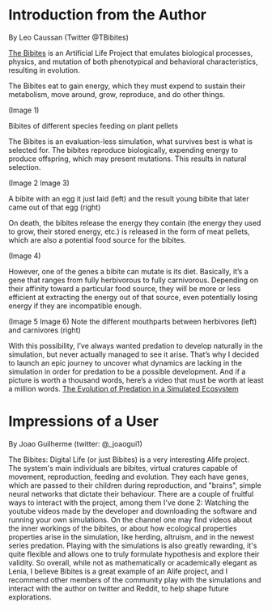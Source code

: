 # Introduction from the Author
By Leo Caussan (Twitter @TBibites)

[The Bibites](https://leocaussan.itch.io/the-bibites) is an Artificial Life Project that emulates biological processes, physics, and mutation of both phenotypical and behavioral characteristics, resulting in evolution.

The Bibites eat to gain energy, which they must expend to sustain their metabolism, move around, grow, reproduce, and do other things.

(Image 1)

Bibites of different species feeding on plant pellets

The Bibites is an evaluation-less simulation, what survives best is what is selected for. The bibites reproduce biologically, expending energy to produce offspring, which may present mutations. This results in natural selection.

(Image 2 Image 3)

A bibite with an egg it just laid (left) and the result young bibite that later came out of that egg (right)

On death, the bibites release the energy they contain (the energy they used to grow, their stored energy, etc.) is released in the form of meat pellets, which are also a potential food source for the bibites.

(Image 4)

However, one of the genes a bibite can mutate is its diet. Basically, it’s a gene that ranges from fully herbivorous to fully carnivorous. Depending on their affinity toward a particular food source, they will be more or less efficient at extracting the energy out of that source, even potentially losing energy if they are incompatible enough.

(Image 5 Image 6)
Note the different mouthparts between herbivores (left) and carnivores (right)

With this possibility, I’ve always wanted predation to develop naturally in the simulation, but never actually managed to see it arise.
That’s why I decided to launch an epic journey to uncover what dynamics are lacking in the simulation in order for predation to be a possible development.
And if a picture is worth a thousand words, here’s a video that must be worth at least a million words. [The Evolution of Predation in a Simulated Ecosystem](https://www.youtube.com/watch?v=rPkMoFJNcLA)

# Impressions of a User
By Joao Guilherme (twitter: @_joaogui1)

The Bibites: Digital Life (or just Bibites) is a very interesting Alife project. The system's main individuals are bibites, virtual cratures capable of movement, reproduction, feeding and evolution. They each have genes, which are passed to their children during reproduction, and "brains", simple neural networks that dictate their behaviour. There are a couple of fruitful ways to interact with the project, among them I've done 2:  Watching the youtube videos made by the developer and downloading the software and running your own simulations. On the channel one may find videos about the inner workings of the bibites, or about how ecological properties properties arise in the simulation, like herding, altruism, and in the newest series predation.  Playing with the simulations is also greatly rewarding, it's quite flexible and allows one to truly formulate hypothesis and explore their validity.
So overall, while not as mathematically or academically elegant as Lenia, I believe Bibites is a great example of an Alife project, and I recommend other members of the community play with the simulations and interact with the author on twitter and Reddit, to help shape future explorations.
